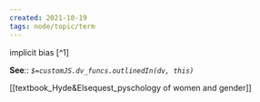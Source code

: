 ```yaml
---
created: 2021-10-19
tags: node/topic/term
---
```


implicit bias [^1]

**See**::
*`$=customJS.dv_funcs.outlinedIn(dv, this)`*

 [[textbook_Hyde&Elsequest_pyschology of women and gender]]

